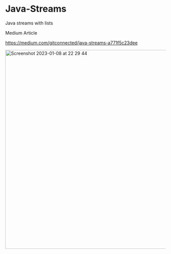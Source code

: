 # Java-Streams
Java streams with lists

Medium Article

https://medium.com/gitconnected/java-streams-a771f5c23dee

<img width="624" alt="Screenshot 2023-01-08 at 22 29 44" src="https://user-images.githubusercontent.com/19555470/211268103-0628195c-ef6b-41f0-a3bb-cb7a682ece73.png">

